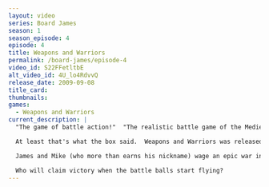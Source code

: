 ```yaml
---
layout: video
series: Board James
season: 1
season_episode: 4
episode: 4
title: Weapons and Warriors
permalink: /board-james/episode-4
video_id: S22FFetltbE
alt_video_id: 4U_lo4RdvvQ
release_date: 2009-09-08
title_card: 
thumbnails:
games:
  - Weapons and Warriors
current_description: |
  "The game of battle action!"  "The realistic battle game of the Medieval Ages."

  At least that's what the box said.  Weapons and Warriors was released by the Pressman Toy Corporation in 1994.  Why they thought a game consisting of more than 75 pieces would be great for kids is anyone's guess, but once the battlefield is set, tempers are sure to flare.

  James and Mike (who more than earns his nickname) wage an epic war in the living room.  The battle begins one-sided as Mike controls the heavily fortified castle and superior weapons, and James controls the army out in open carpet plains.  

  Who will claim victory when the battle balls start flying?
---
```


